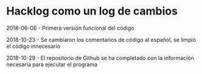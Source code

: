 # Hacklog como un log de cambios

2018-06-06 - Primera versión funcional del código 

2018-10-23 - Se cambiaron los comentarios de código al español, se limpió el código innecesario

2018-10-29 - El repositorio de Github se ha completado con la información necesaria para ejecutar el programa
